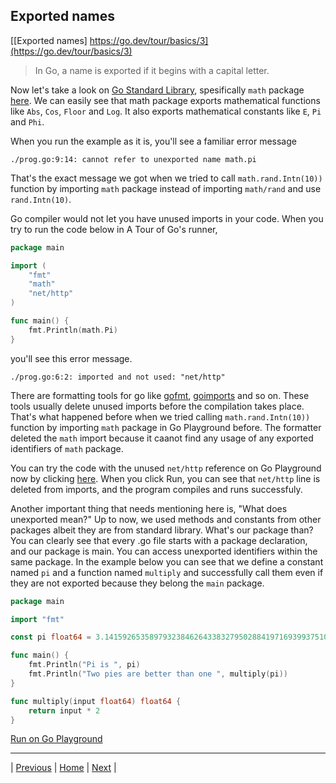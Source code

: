 ## Exported names

[[Exported names] https://go.dev/tour/basics/3](https://go.dev/tour/basics/3)

> In Go, a name is exported if it begins with a capital letter.

Now let's take a look on [Go Standard Library](https://pkg.go.dev/std), spesifically `math` package [here](https://pkg.go.dev/math). We can easily see that math package exports mathematical functions like `Abs`, `Cos`, `Floor` and `Log`. It also exports mathematical constants like `E`, `Pi` and `Phi`. 

When you run the example as it is, you'll see a familiar error message
```
./prog.go:9:14: cannot refer to unexported name math.pi
```

That's the exact message we got when we tried to call `math.rand.Intn(10))` function by importing `math` package instead of importing `math/rand` and use `rand.Intn(10)`. 

Go compiler would not let you have unused imports in your code. When you try to run the code below in A Tour of Go's runner,
```go
package main

import (
	"fmt"
	"math"
	"net/http"
)

func main() {
	fmt.Println(math.Pi)
}
```
you'll see this error message.
```
./prog.go:6:2: imported and not used: "net/http"
```

There are formatting tools for go like [gofmt](https://pkg.go.dev/cmd/gofmt), [goimports](https://pkg.go.dev/golang.org/x/tools/cmd/goimports) and so on. These tools usually delete unused imports before the compilation takes place. That's what happened before when we tried calling `math.rand.Intn(10))` function by importing `math` package in Go Playground before. The formatter deleted the `math` import because it caanot find any usage of any exported identifiers of `math` package. 

You can try the code with the unused `net/http` reference on Go Playground now by clicking [here](https://go.dev/play/p/BvbZ84f5N64). When you click Run, you can see that `net/http` line is deleted from imports, and the program compiles and runs successfuly.

Another important thing that needs mentioning here is, "What does unexported mean?" Up to now, we used methods and constants from other packages albeit they are from standard library. What's our package than? You can clearly see that every .go file starts with a package declaration, and our package is main. You can access unexported identifiers within the same package. In the example below you can see that we define a constant named `pi` and a function named `multiply` and successfully call them even if they are not exported because they belong the `main` package.
```go
package main

import "fmt"

const pi float64 = 3.14159265358979323846264338327950288419716939937510582097494459

func main() {
	fmt.Println("Pi is ", pi)
	fmt.Println("Two pies are better than one ", multiply(pi))
}

func multiply(input float64) float64 {
	return input * 2
}
```

[Run on Go Playground](https://go.dev/play/p/PD_g2hhCC-u)

---

| [Previous](1-2.md) | [Home](../index.md) | [Next](4-5-6-7.md) |
